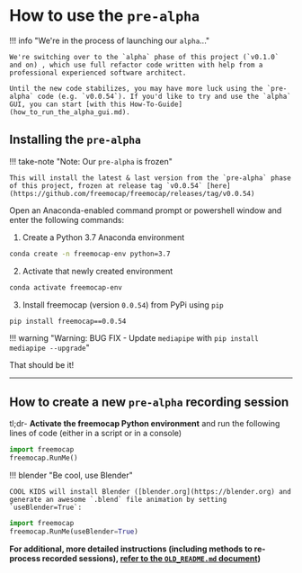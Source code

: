 # How to use the `pre-alpha`


!!! info "We're in the process of launching our `alpha`..."

    We're switching over to the `alpha` phase of this project (`v0.1.0` and on) , which use full refactor code written with help from a professional experienced software architect. 

    Until the new code stabilizes, you may have more luck using the `pre-alpha` code (e.g. `v0.0.54`). If you'd like to try and use the `alpha` GUI, you can start [with this How-To-Guide](how_to_run_the_alpha_gui.md).

## Installing the `pre-alpha`

!!! take-note "Note: Our `pre-alpha` is frozen"

    This will install the latest & last version from the `pre-alpha` phase of this project, frozen at release tag `v0.0.54` [here](https://github.com/freemocap/freemocap/releases/tag/v0.0.54)

Open an Anaconda-enabled command prompt or powershell window and enter the following commands:

1) Create a Python 3.7 Anaconda environment
```bash 
conda create -n freemocap-env python=3.7
``` 

2) Activate that newly created environment
```bash
conda activate freemocap-env
```
3) Install freemocap (version `0.0.54`)  from PyPi using `pip`
```bash
pip install freemocap==0.0.54
```

!!! warning "Warning: BUG FIX - Update `mediapipe` with `pip install mediapipe --upgrade`"

That should be it!
___
##  How to create a new `pre-alpha` recording session

tl;dr- **Activate the freemocap Python environment** and run the following lines of code (either in a script or in a console)

```python
import freemocap
freemocap.RunMe()
```

!!! blender "Be cool, use Blender"

    COOL KIDS will install Blender ([blender.org](https://blender.org) and generate an awesome `.blend` file animation by setting `useBlender=True`: 

```python
import freemocap
freemocap.RunMe(useBlender=True)
```

**For additional, more detailed instructions (including methods to re-process recorded sessions), [refer to the `OLD_README.md` document](https://github.com/freemocap/freemocap/blob/main/OLD_README.md))**

